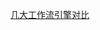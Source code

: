 [几大工作流引擎对比](https://blog.csdn.net/u012867699/article/details/78866880?utm_source=debugrun&utm_medium=referral)  
	